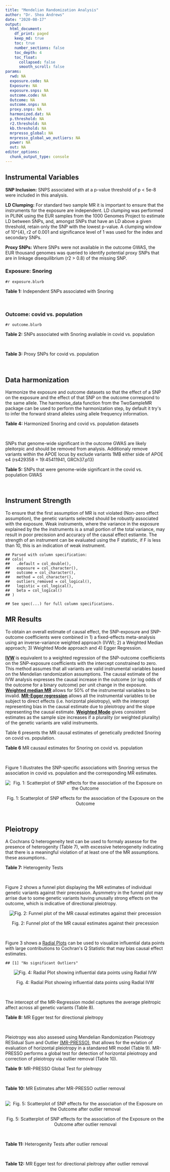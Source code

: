 ```yaml
---
title: "Mendelian Randomization Analysis"
author: "Dr. Shea Andrews"
date: "2020-08-17"
output:
  html_document:
    df_print: paged
    keep_md: true
    toc: true
    number_sections: false
    toc_depth: 4
    toc_float:
      collapsed: false
      smooth_scroll: false
params:
  rwd: NA
  exposure.code: NA
  Exposure: NA
  exposure.snps: NA
  outcome.code: NA
  Outcome: NA
  outcome.snps: NA
  proxy.snps: NA
  harmonized.dat: NA
  p.threshold: NA
  r2.threshold: NA
  kb.threshold: NA
  mrpresso_global: NA
  mrpresso_global_wo_outliers: NA
  power: NA
  out: NA
editor_options:
  chunk_output_type: console
---
```







## Instrumental Variables
**SNP Inclusion:** SNPS associated with at a p-value threshold of p < 5e-8 were included in this analysis.
<br>

**LD Clumping:** For standard two sample MR it is important to ensure that the instruments for the exposure are independent. LD clumping was performed in PLINK using the EUR samples from the 1000 Genomes Project to estimate LD between SNPs, and, amongst SNPs that have an LD above a given threshold, retain only the SNP with the lowest p-value. A clumping window of 10^{4}, r2 of 0.001 and significance level of 1 was used for the index and secondary SNPs.
<br>

**Proxy SNPs:** Where SNPs were not available in the outcome GWAS, the EUR thousand genomes was queried to identify potential proxy SNPs that are in linkage disequilibrium (r2 > 0.8) of the missing SNP.
<br>

### Exposure: Snoring
`#r exposure.blurb`
<br>

**Table 1:** Independent SNPs associated with Snoring
<div data-pagedtable="false">
  <script data-pagedtable-source type="application/json">
{"columns":[{"label":["SNP"],"name":[1],"type":["chr"],"align":["left"]},{"label":["CHROM"],"name":[2],"type":["dbl"],"align":["right"]},{"label":["POS"],"name":[3],"type":["dbl"],"align":["right"]},{"label":["REF"],"name":[4],"type":["chr"],"align":["left"]},{"label":["ALT"],"name":[5],"type":["chr"],"align":["left"]},{"label":["AF"],"name":[6],"type":["dbl"],"align":["right"]},{"label":["BETA"],"name":[7],"type":["dbl"],"align":["right"]},{"label":["SE"],"name":[8],"type":["dbl"],"align":["right"]},{"label":["Z"],"name":[9],"type":["dbl"],"align":["right"]},{"label":["P"],"name":[10],"type":["dbl"],"align":["right"]},{"label":["N"],"name":[11],"type":["dbl"],"align":["right"]},{"label":["TRAIT"],"name":[12],"type":["chr"],"align":["left"]}],"data":[{"1":"rs75144690","2":"1","3":"39698433","4":"T","5":"G","6":"0.688406","7":"-0.00631455","8":"0.00112857","9":"-5.59518","10":"1.8e-08","11":"408317","12":"Snoring"},{"1":"rs1416685","2":"1","3":"51243374","4":"G","5":"C","6":"0.407832","7":"0.00621289","8":"0.00106412","9":"5.83852","10":"5.3e-09","11":"408317","12":"Snoring"},{"1":"rs12119849","2":"1","3":"96878072","4":"G","5":"A","6":"0.087458","7":"0.01225620","8":"0.00186046","9":"6.58773","10":"4.1e-11","11":"408317","12":"Snoring"},{"1":"rs2115855","2":"2","3":"103875811","4":"T","5":"G","6":"0.269891","7":"0.00642997","8":"0.00118582","9":"5.42238","10":"3.6e-08","11":"408317","12":"Snoring"},{"1":"rs61597598","2":"2","3":"156996626","4":"G","5":"A","6":"0.135665","7":"0.01189470","8":"0.00152920","9":"7.77838","10":"5.1e-15","11":"408317","12":"Snoring"},{"1":"rs1374895","2":"3","3":"77615539","4":"C","5":"T","6":"0.545455","7":"-0.00647737","8":"0.00105131","9":"-6.16124","10":"4.5e-10","11":"408317","12":"Snoring"},{"1":"rs1609721","2":"3","3":"94009049","4":"T","5":"C","6":"0.399495","7":"-0.00606085","8":"0.00106787","9":"-5.67564","10":"8.0e-09","11":"408317","12":"Snoring"},{"1":"rs34811474","2":"4","3":"25408838","4":"G","5":"A","6":"0.232211","7":"-0.00799627","8":"0.00123692","9":"-6.46466","10":"1.3e-10","11":"408317","12":"Snoring"},{"1":"rs2307111","2":"5","3":"75003678","4":"T","5":"C","6":"0.393270","7":"-0.00766743","8":"0.00106982","9":"-7.16703","10":"4.8e-13","11":"408317","12":"Snoring"},{"1":"rs13156484","2":"5","3":"122653399","4":"G","5":"A","6":"0.471755","7":"-0.00579606","8":"0.00105642","9":"-5.48651","10":"2.7e-08","11":"408317","12":"Snoring"},{"1":"rs4976269","2":"5","3":"134452597","4":"G","5":"A","6":"0.328799","7":"-0.00684392","8":"0.00111414","9":"-6.14278","10":"8.6e-10","11":"408317","12":"Snoring"},{"1":"rs947612","2":"6","3":"73738661","4":"G","5":"A","6":"0.752976","7":"-0.00672890","8":"0.00121018","9":"-5.56025","10":"1.5e-08","11":"408317","12":"Snoring"},{"1":"rs2207944","2":"6","3":"84307328","4":"T","5":"C","6":"0.454561","7":"0.00594528","8":"0.00106471","9":"5.58394","10":"2.0e-08","11":"408317","12":"Snoring"},{"1":"rs17060460","2":"6","3":"100827834","4":"A","5":"G","6":"0.226648","7":"0.00709136","8":"0.00124704","9":"5.68655","10":"1.4e-08","11":"408317","12":"Snoring"},{"1":"rs17151229","2":"7","3":"127382155","4":"G","5":"C","6":"0.341229","7":"0.00653990","8":"0.00110239","9":"5.93247","10":"1.9e-09","11":"408317","12":"Snoring"},{"1":"rs13251292","2":"8","3":"71474355","4":"A","5":"G","6":"0.411138","7":"0.00737472","8":"0.00106717","9":"6.91054","10":"4.3e-12","11":"408317","12":"Snoring"},{"1":"rs7829639","2":"8","3":"78215352","4":"A","5":"G","6":"0.710398","7":"0.00741278","8":"0.00115501","9":"6.41794","10":"1.4e-10","11":"408317","12":"Snoring"},{"1":"rs4744369","2":"9","3":"97475396","4":"T","5":"A","6":"0.587017","7":"0.00582525","8":"0.00106803","9":"5.45420","10":"4.0e-08","11":"408317","12":"Snoring"},{"1":"rs725861","2":"10","3":"9063776","4":"A","5":"G","6":"0.188021","7":"0.00908198","8":"0.00133779","9":"6.78879","10":"1.0e-11","11":"408317","12":"Snoring"},{"1":"rs2049045","2":"11","3":"27694241","4":"G","5":"C","6":"0.186316","7":"-0.00834105","8":"0.00134145","9":"-6.21794","10":"8.8e-10","11":"408317","12":"Snoring"},{"1":"rs11018488","2":"11","3":"88861590","4":"A","5":"T","6":"0.373309","7":"-0.00678037","8":"0.00109873","9":"-6.17110","10":"5.3e-10","11":"408317","12":"Snoring"},{"1":"rs10878269","2":"12","3":"65791463","4":"C","5":"T","6":"0.364260","7":"0.00885643","8":"0.00108623","9":"8.15337","10":"2.3e-16","11":"408317","12":"Snoring"},{"1":"rs12429765","2":"13","3":"40745860","4":"A","5":"G","6":"0.491991","7":"-0.00679952","8":"0.00105080","9":"-6.47080","10":"6.2e-11","11":"408317","12":"Snoring"},{"1":"rs592333","2":"13","3":"51340315","4":"A","5":"G","6":"0.443919","7":"0.00905794","8":"0.00105120","9":"8.61676","10":"1.0e-17","11":"408317","12":"Snoring"},{"1":"rs9583546","2":"13","3":"111566412","4":"G","5":"C","6":"0.632219","7":"0.00586789","8":"0.00108049","9":"5.43077","10":"4.0e-08","11":"408317","12":"Snoring"},{"1":"rs2664299","2":"14","3":"99742187","4":"T","5":"C","6":"0.420780","7":"-0.00750294","8":"0.00106064","9":"-7.07397","10":"1.1e-12","11":"408317","12":"Snoring"},{"1":"rs1108431","2":"16","3":"31054607","4":"C","5":"T","6":"0.373169","7":"0.00659375","8":"0.00107941","9":"6.10866","10":"1.2e-09","11":"408317","12":"Snoring"},{"1":"rs57292959","2":"16","3":"53799279","4":"G","5":"T","6":"0.420989","7":"0.00694978","8":"0.00105927","9":"6.56091","10":"5.1e-11","11":"408317","12":"Snoring"},{"1":"rs8069947","2":"17","3":"1985843","4":"C","5":"T","6":"0.445942","7":"-0.00660598","8":"0.00105133","9":"-6.28345","10":"2.8e-10","11":"408317","12":"Snoring"},{"1":"rs1641511","2":"17","3":"7559677","4":"G","5":"A","6":"0.759472","7":"-0.00714582","8":"0.00123353","9":"-5.79298","10":"5.0e-09","11":"408317","12":"Snoring"},{"1":"rs57222984","2":"17","3":"43758898","4":"A","5":"G","6":"0.243725","7":"0.00843452","8":"0.00122014","9":"6.91275","10":"5.4e-12","11":"408317","12":"Snoring"},{"1":"rs17680229","2":"17","3":"46129762","4":"G","5":"A","6":"0.154745","7":"-0.00907807","8":"0.00145122","9":"-6.25547","10":"4.3e-10","11":"408317","12":"Snoring"},{"1":"rs180110","2":"17","3":"67930613","4":"G","5":"A","6":"0.590332","7":"0.00680144","8":"0.00105997","9":"6.41663","10":"2.1e-10","11":"408317","12":"Snoring"},{"1":"rs4987719","2":"18","3":"60960310","4":"C","5":"T","6":"0.033448","7":"0.01622480","8":"0.00290619","9":"5.58284","10":"3.5e-08","11":"408317","12":"Snoring"},{"1":"rs8108822","2":"19","3":"32183171","4":"C","5":"T","6":"0.095073","7":"-0.01087290","8":"0.00178271","9":"-6.09909","10":"6.2e-10","11":"408317","12":"Snoring"},{"1":"rs6054427","2":"20","3":"6635266","4":"G","5":"A","6":"0.620808","7":"0.00631646","8":"0.00108007","9":"5.84820","10":"4.0e-09","11":"408317","12":"Snoring"},{"1":"rs6099273","2":"20","3":"55347828","4":"C","5":"T","6":"0.252129","7":"0.00668196","8":"0.00120584","9":"5.54133","10":"2.6e-08","11":"408317","12":"Snoring"}],"options":{"columns":{"min":{},"max":[10]},"rows":{"min":[10],"max":[10]},"pages":{}}}
  </script>
</div>
<br>

### Outcome: covid vs. population
`#r outcome.blurb`
<br>

**Table 2:** SNPs associated with Snoring avaliable in covid vs. population
<div data-pagedtable="false">
  <script data-pagedtable-source type="application/json">
{"columns":[{"label":["SNP"],"name":[1],"type":["chr"],"align":["left"]},{"label":["CHROM"],"name":[2],"type":["dbl"],"align":["right"]},{"label":["POS"],"name":[3],"type":["dbl"],"align":["right"]},{"label":["REF"],"name":[4],"type":["chr"],"align":["left"]},{"label":["ALT"],"name":[5],"type":["chr"],"align":["left"]},{"label":["AF"],"name":[6],"type":["dbl"],"align":["right"]},{"label":["BETA"],"name":[7],"type":["dbl"],"align":["right"]},{"label":["SE"],"name":[8],"type":["dbl"],"align":["right"]},{"label":["Z"],"name":[9],"type":["dbl"],"align":["right"]},{"label":["P"],"name":[10],"type":["dbl"],"align":["right"]},{"label":["N"],"name":[11],"type":["dbl"],"align":["right"]},{"label":["TRAIT"],"name":[12],"type":["chr"],"align":["left"]}],"data":[{"1":"rs75144690","2":"1","3":"39698433","4":"T","5":"G","6":"0.68740","7":"-0.0141900","8":"0.038797","9":"-0.36574993","10":"0.71450","11":"481416","12":"covid_vs._population"},{"1":"rs1416685","2":"1","3":"51243374","4":"G","5":"C","6":"0.36990","7":"-0.0437370","8":"0.022190","9":"-1.97102298","10":"0.04872","11":"1052303","12":"covid_vs._population"},{"1":"rs12119849","2":"1","3":"96878072","4":"G","5":"A","6":"0.10580","7":"0.0268220","8":"0.039040","9":"0.68703893","10":"0.49210","11":"1079009","12":"covid_vs._population"},{"1":"rs2115855","2":"2","3":"103875811","4":"T","5":"G","6":"0.26970","7":"0.0212450","8":"0.041268","9":"0.51480566","10":"0.60670","11":"481416","12":"covid_vs._population"},{"1":"rs61597598","2":"2","3":"156996626","4":"G","5":"A","6":"0.13750","7":"0.0563120","8":"0.032115","9":"1.75344854","10":"0.07952","11":"1079718","12":"covid_vs._population"},{"1":"rs1374895","2":"3","3":"77615539","4":"C","5":"T","6":"0.52790","7":"-0.0107540","8":"0.021581","9":"-0.49830870","10":"0.61830","11":"1079718","12":"covid_vs._population"},{"1":"rs1609721","2":"3","3":"94009049","4":"T","5":"C","6":"0.40070","7":"0.0100010","8":"0.021965","9":"0.45531527","10":"0.64890","11":"1079718","12":"covid_vs._population"},{"1":"rs34811474","2":"4","3":"25408838","4":"G","5":"A","6":"0.22970","7":"-0.0339750","8":"0.026782","9":"-1.26857591","10":"0.20460","11":"1052303","12":"covid_vs._population"},{"1":"rs2307111","2":"5","3":"75003678","4":"T","5":"C","6":"0.40240","7":"0.0439620","8":"0.021764","9":"2.01994119","10":"0.04339","11":"1079718","12":"covid_vs._population"},{"1":"rs13156484","2":"5","3":"122653399","4":"G","5":"A","6":"0.48760","7":"-0.0028878","8":"0.021453","9":"-0.13461054","10":"0.89290","11":"1079718","12":"covid_vs._population"},{"1":"rs4976269","2":"5","3":"134452597","4":"G","5":"A","6":"0.34990","7":"0.0315360","8":"0.022684","9":"1.39023100","10":"0.16450","11":"1079718","12":"covid_vs._population"},{"1":"rs947612","2":"6","3":"73738661","4":"G","5":"A","6":"0.73460","7":"0.0087140","8":"0.024376","9":"0.35748277","10":"0.72070","11":"1079718","12":"covid_vs._population"},{"1":"rs2207944","2":"6","3":"84307328","4":"T","5":"C","6":"0.48440","7":"-0.0182770","8":"0.021463","9":"-0.85155850","10":"0.39450","11":"1079718","12":"covid_vs._population"},{"1":"rs17060460","2":"6","3":"100827834","4":"A","5":"G","6":"0.22480","7":"0.0380290","8":"0.026321","9":"1.44481593","10":"0.14850","11":"1079718","12":"covid_vs._population"},{"1":"rs17151229","2":"7","3":"127382155","4":"G","5":"C","6":"0.34530","7":"-0.0143170","8":"0.022808","9":"-0.62771834","10":"0.53020","11":"1079718","12":"covid_vs._population"},{"1":"rs13251292","2":"8","3":"71474355","4":"A","5":"G","6":"0.41000","7":"-0.0208060","8":"0.022339","9":"-0.93137562","10":"0.35160","11":"1052303","12":"covid_vs._population"},{"1":"rs7829639","2":"8","3":"78215352","4":"A","5":"G","6":"0.71940","7":"-0.0326210","8":"0.032839","9":"-0.99336155","10":"0.32050","11":"765163","12":"covid_vs._population"},{"1":"rs4744369","2":"9","3":"97475396","4":"T","5":"A","6":"0.60750","7":"0.0028704","8":"0.022119","9":"0.12977079","10":"0.89670","11":"1079009","12":"covid_vs._population"},{"1":"rs725861","2":"10","3":"9063776","4":"A","5":"G","6":"0.21800","7":"-0.0074754","8":"0.029625","9":"-0.25233418","10":"0.80080","11":"795971","12":"covid_vs._population"},{"1":"rs2049045","2":"11","3":"27694241","4":"G","5":"C","6":"0.16750","7":"-0.0199770","8":"0.028766","9":"-0.69446569","10":"0.48740","11":"1051594","12":"covid_vs._population"},{"1":"rs11018488","2":"11","3":"88861590","4":"A","5":"T","6":"0.31690","7":"-0.0202370","8":"0.023220","9":"-0.87153316","10":"0.38350","11":"1079718","12":"covid_vs._population"},{"1":"rs10878269","2":"12","3":"65791463","4":"C","5":"T","6":"0.34580","7":"0.0019446","8":"0.022470","9":"0.08654206","10":"0.93100","11":"1079718","12":"covid_vs._population"},{"1":"rs12429765","2":"13","3":"40745860","4":"A","5":"G","6":"0.48450","7":"-0.0034623","8":"0.022514","9":"-0.15378431","10":"0.87780","11":"848663","12":"covid_vs._population"},{"1":"rs592333","2":"13","3":"51340315","4":"A","5":"G","6":"0.47150","7":"0.0441150","8":"0.022038","9":"2.00176967","10":"0.04531","11":"1079718","12":"covid_vs._population"},{"1":"rs9583546","2":"13","3":"111566412","4":"G","5":"C","6":"0.63110","7":"-0.0047794","8":"0.022293","9":"-0.21439017","10":"0.83020","11":"1079718","12":"covid_vs._population"},{"1":"rs2664299","2":"14","3":"99742187","4":"T","5":"C","6":"0.40860","7":"-0.0116890","8":"0.022299","9":"-0.52419391","10":"0.60010","11":"1079718","12":"covid_vs._population"},{"1":"rs1108431","2":"16","3":"31054607","4":"C","5":"T","6":"0.38710","7":"-0.0185010","8":"0.022205","9":"-0.83319072","10":"0.40470","11":"1079718","12":"covid_vs._population"},{"1":"rs57292959","2":"16","3":"53799279","4":"G","5":"T","6":"0.42610","7":"0.0080403","8":"0.026032","9":"0.30886217","10":"0.75740","11":"763565","12":"covid_vs._population"},{"1":"rs8069947","2":"17","3":"1985843","4":"C","5":"T","6":"0.43430","7":"-0.0281660","8":"0.021500","9":"-1.31004651","10":"0.19020","11":"1079718","12":"covid_vs._population"},{"1":"rs1641511","2":"17","3":"7559677","4":"G","5":"A","6":"0.75850","7":"-0.0197450","8":"0.025531","9":"-0.77337355","10":"0.43930","11":"1079718","12":"covid_vs._population"},{"1":"rs57222984","2":"17","3":"43758898","4":"A","5":"G","6":"0.20210","7":"-0.0504500","8":"0.025621","9":"-1.96908786","10":"0.04894","11":"1079009","12":"covid_vs._population"},{"1":"rs17680229","2":"17","3":"46129762","4":"G","5":"A","6":"0.14370","7":"0.0239080","8":"0.031310","9":"0.76358991","10":"0.44510","11":"1079718","12":"covid_vs._population"},{"1":"rs180110","2":"17","3":"67930613","4":"G","5":"A","6":"0.61870","7":"0.0069532","8":"0.021699","9":"0.32043873","10":"0.74860","11":"1079718","12":"covid_vs._population"},{"1":"rs4987719","2":"18","3":"60960310","4":"C","5":"T","6":"0.02907","7":"0.0795040","8":"0.064885","9":"1.22530631","10":"0.22050","11":"1050595","12":"covid_vs._population"},{"1":"rs8108822","2":"19","3":"32183171","4":"C","5":"T","6":"0.11610","7":"0.0216780","8":"0.033671","9":"0.64381812","10":"0.51970","11":"1052303","12":"covid_vs._population"},{"1":"rs6054427","2":"20","3":"6635266","4":"G","5":"A","6":"0.63290","7":"0.0112730","8":"0.022275","9":"0.50608305","10":"0.61280","11":"1079718","12":"covid_vs._population"},{"1":"rs6099273","2":"20","3":"55347828","4":"C","5":"T","6":"0.27250","7":"-0.0024496","8":"0.025100","9":"-0.09759363","10":"0.92230","11":"1079718","12":"covid_vs._population"}],"options":{"columns":{"min":{},"max":[10]},"rows":{"min":[10],"max":[10]},"pages":{}}}
  </script>
</div>
<br>

**Table 3:** Proxy SNPs for covid vs. population
<div data-pagedtable="false">
  <script data-pagedtable-source type="application/json">
{"columns":[{"label":["proxy.outcome"],"name":[1],"type":["lgl"],"align":["right"]},{"label":["target_snp"],"name":[2],"type":["lgl"],"align":["right"]},{"label":["proxy_snp"],"name":[3],"type":["lgl"],"align":["right"]},{"label":["ld.r2"],"name":[4],"type":["lgl"],"align":["right"]},{"label":["Dprime"],"name":[5],"type":["lgl"],"align":["right"]},{"label":["ref.proxy"],"name":[6],"type":["lgl"],"align":["right"]},{"label":["alt.proxy"],"name":[7],"type":["lgl"],"align":["right"]},{"label":["CHROM"],"name":[8],"type":["lgl"],"align":["right"]},{"label":["POS"],"name":[9],"type":["lgl"],"align":["right"]},{"label":["ALT.proxy"],"name":[10],"type":["lgl"],"align":["right"]},{"label":["REF.proxy"],"name":[11],"type":["lgl"],"align":["right"]},{"label":["AF"],"name":[12],"type":["lgl"],"align":["right"]},{"label":["BETA"],"name":[13],"type":["lgl"],"align":["right"]},{"label":["SE"],"name":[14],"type":["lgl"],"align":["right"]},{"label":["P"],"name":[15],"type":["lgl"],"align":["right"]},{"label":["N"],"name":[16],"type":["lgl"],"align":["right"]},{"label":["ref"],"name":[17],"type":["lgl"],"align":["right"]},{"label":["alt"],"name":[18],"type":["lgl"],"align":["right"]},{"label":["ALT"],"name":[19],"type":["lgl"],"align":["right"]},{"label":["REF"],"name":[20],"type":["lgl"],"align":["right"]},{"label":["PHASE"],"name":[21],"type":["lgl"],"align":["right"]}],"data":[{"1":"NA","2":"NA","3":"NA","4":"NA","5":"NA","6":"NA","7":"NA","8":"NA","9":"NA","10":"NA","11":"NA","12":"NA","13":"NA","14":"NA","15":"NA","16":"NA","17":"NA","18":"NA","19":"NA","20":"NA","21":"NA"}],"options":{"columns":{"min":{},"max":[10]},"rows":{"min":[10],"max":[10]},"pages":{}}}
  </script>
</div>
<br>

## Data harmonization
Harmonize the exposure and outcome datasets so that the effect of a SNP on the exposure and the effect of that SNP on the outcome correspond to the same allele. The harmonise_data function from the TwoSampleMR package can be used to perform the harmonization step, by default it try's to infer the forward strand alleles using allele frequency information.
<br>

**Table 4:** Harmonized Snoring and covid vs. population datasets
<div data-pagedtable="false">
  <script data-pagedtable-source type="application/json">
{"columns":[{"label":["SNP"],"name":[1],"type":["chr"],"align":["left"]},{"label":["effect_allele.exposure"],"name":[2],"type":["chr"],"align":["left"]},{"label":["other_allele.exposure"],"name":[3],"type":["chr"],"align":["left"]},{"label":["effect_allele.outcome"],"name":[4],"type":["chr"],"align":["left"]},{"label":["other_allele.outcome"],"name":[5],"type":["chr"],"align":["left"]},{"label":["beta.exposure"],"name":[6],"type":["dbl"],"align":["right"]},{"label":["beta.outcome"],"name":[7],"type":["dbl"],"align":["right"]},{"label":["eaf.exposure"],"name":[8],"type":["dbl"],"align":["right"]},{"label":["eaf.outcome"],"name":[9],"type":["dbl"],"align":["right"]},{"label":["remove"],"name":[10],"type":["lgl"],"align":["right"]},{"label":["palindromic"],"name":[11],"type":["lgl"],"align":["right"]},{"label":["ambiguous"],"name":[12],"type":["lgl"],"align":["right"]},{"label":["id.outcome"],"name":[13],"type":["chr"],"align":["left"]},{"label":["chr.outcome"],"name":[14],"type":["dbl"],"align":["right"]},{"label":["pos.outcome"],"name":[15],"type":["dbl"],"align":["right"]},{"label":["se.outcome"],"name":[16],"type":["dbl"],"align":["right"]},{"label":["z.outcome"],"name":[17],"type":["dbl"],"align":["right"]},{"label":["pval.outcome"],"name":[18],"type":["dbl"],"align":["right"]},{"label":["samplesize.outcome"],"name":[19],"type":["dbl"],"align":["right"]},{"label":["outcome"],"name":[20],"type":["chr"],"align":["left"]},{"label":["mr_keep.outcome"],"name":[21],"type":["lgl"],"align":["right"]},{"label":["pval_origin.outcome"],"name":[22],"type":["chr"],"align":["left"]},{"label":["chr.exposure"],"name":[23],"type":["dbl"],"align":["right"]},{"label":["pos.exposure"],"name":[24],"type":["dbl"],"align":["right"]},{"label":["se.exposure"],"name":[25],"type":["dbl"],"align":["right"]},{"label":["z.exposure"],"name":[26],"type":["dbl"],"align":["right"]},{"label":["pval.exposure"],"name":[27],"type":["dbl"],"align":["right"]},{"label":["samplesize.exposure"],"name":[28],"type":["dbl"],"align":["right"]},{"label":["exposure"],"name":[29],"type":["chr"],"align":["left"]},{"label":["mr_keep.exposure"],"name":[30],"type":["lgl"],"align":["right"]},{"label":["pval_origin.exposure"],"name":[31],"type":["chr"],"align":["left"]},{"label":["id.exposure"],"name":[32],"type":["chr"],"align":["left"]},{"label":["action"],"name":[33],"type":["dbl"],"align":["right"]},{"label":["mr_keep"],"name":[34],"type":["lgl"],"align":["right"]},{"label":["pt"],"name":[35],"type":["dbl"],"align":["right"]},{"label":["pleitropy_keep"],"name":[36],"type":["lgl"],"align":["right"]},{"label":["mrpresso_RSSobs"],"name":[37],"type":["lgl"],"align":["right"]},{"label":["mrpresso_pval"],"name":[38],"type":["lgl"],"align":["right"]},{"label":["mrpresso_keep"],"name":[39],"type":["lgl"],"align":["right"]}],"data":[{"1":"rs10878269","2":"T","3":"C","4":"T","5":"C","6":"0.00885643","7":"0.0019446","8":"0.364260","9":"0.34580","10":"FALSE","11":"FALSE","12":"FALSE","13":"X1pCzr","14":"12","15":"65791463","16":"0.022470","17":"0.08654206","18":"0.93100","19":"1079718","20":"covidhgi2020anaC2v2","21":"TRUE","22":"reported","23":"12","24":"65791463","25":"0.00108623","26":"8.15337","27":"2.3e-16","28":"408317","29":"Campos2020snor","30":"TRUE","31":"reported","32":"sZm48m","33":"2","34":"TRUE","35":"5e-08","36":"TRUE","37":"NA","38":"NA","39":"TRUE"},{"1":"rs11018488","2":"T","3":"A","4":"T","5":"A","6":"-0.00678037","7":"-0.0202370","8":"0.373309","9":"0.31690","10":"FALSE","11":"TRUE","12":"FALSE","13":"X1pCzr","14":"11","15":"88861590","16":"0.023220","17":"-0.87153316","18":"0.38350","19":"1079718","20":"covidhgi2020anaC2v2","21":"TRUE","22":"reported","23":"11","24":"88861590","25":"0.00109873","26":"-6.17110","27":"5.3e-10","28":"408317","29":"Campos2020snor","30":"TRUE","31":"reported","32":"sZm48m","33":"2","34":"TRUE","35":"5e-08","36":"TRUE","37":"NA","38":"NA","39":"TRUE"},{"1":"rs1108431","2":"T","3":"C","4":"T","5":"C","6":"0.00659375","7":"-0.0185010","8":"0.373169","9":"0.38710","10":"FALSE","11":"FALSE","12":"FALSE","13":"X1pCzr","14":"16","15":"31054607","16":"0.022205","17":"-0.83319072","18":"0.40470","19":"1079718","20":"covidhgi2020anaC2v2","21":"TRUE","22":"reported","23":"16","24":"31054607","25":"0.00107941","26":"6.10866","27":"1.2e-09","28":"408317","29":"Campos2020snor","30":"TRUE","31":"reported","32":"sZm48m","33":"2","34":"TRUE","35":"5e-08","36":"TRUE","37":"NA","38":"NA","39":"TRUE"},{"1":"rs12119849","2":"A","3":"G","4":"A","5":"G","6":"0.01225620","7":"0.0268220","8":"0.087458","9":"0.10580","10":"FALSE","11":"FALSE","12":"FALSE","13":"X1pCzr","14":"1","15":"96878072","16":"0.039040","17":"0.68703893","18":"0.49210","19":"1079009","20":"covidhgi2020anaC2v2","21":"TRUE","22":"reported","23":"1","24":"96878072","25":"0.00186046","26":"6.58773","27":"4.1e-11","28":"408317","29":"Campos2020snor","30":"TRUE","31":"reported","32":"sZm48m","33":"2","34":"TRUE","35":"5e-08","36":"TRUE","37":"NA","38":"NA","39":"TRUE"},{"1":"rs12429765","2":"G","3":"A","4":"G","5":"A","6":"-0.00679952","7":"-0.0034623","8":"0.491991","9":"0.48450","10":"FALSE","11":"FALSE","12":"FALSE","13":"X1pCzr","14":"13","15":"40745860","16":"0.022514","17":"-0.15378431","18":"0.87780","19":"848663","20":"covidhgi2020anaC2v2","21":"TRUE","22":"reported","23":"13","24":"40745860","25":"0.00105080","26":"-6.47080","27":"6.2e-11","28":"408317","29":"Campos2020snor","30":"TRUE","31":"reported","32":"sZm48m","33":"2","34":"TRUE","35":"5e-08","36":"TRUE","37":"NA","38":"NA","39":"TRUE"},{"1":"rs13156484","2":"A","3":"G","4":"A","5":"G","6":"-0.00579606","7":"-0.0028878","8":"0.471755","9":"0.48760","10":"FALSE","11":"FALSE","12":"FALSE","13":"X1pCzr","14":"5","15":"122653399","16":"0.021453","17":"-0.13461054","18":"0.89290","19":"1079718","20":"covidhgi2020anaC2v2","21":"TRUE","22":"reported","23":"5","24":"122653399","25":"0.00105642","26":"-5.48651","27":"2.7e-08","28":"408317","29":"Campos2020snor","30":"TRUE","31":"reported","32":"sZm48m","33":"2","34":"TRUE","35":"5e-08","36":"TRUE","37":"NA","38":"NA","39":"TRUE"},{"1":"rs13251292","2":"G","3":"A","4":"G","5":"A","6":"0.00737472","7":"-0.0208060","8":"0.411138","9":"0.41000","10":"FALSE","11":"FALSE","12":"FALSE","13":"X1pCzr","14":"8","15":"71474355","16":"0.022339","17":"-0.93137562","18":"0.35160","19":"1052303","20":"covidhgi2020anaC2v2","21":"TRUE","22":"reported","23":"8","24":"71474355","25":"0.00106717","26":"6.91054","27":"4.3e-12","28":"408317","29":"Campos2020snor","30":"TRUE","31":"reported","32":"sZm48m","33":"2","34":"TRUE","35":"5e-08","36":"TRUE","37":"NA","38":"NA","39":"TRUE"},{"1":"rs1374895","2":"T","3":"C","4":"T","5":"C","6":"-0.00647737","7":"-0.0107540","8":"0.545455","9":"0.52790","10":"FALSE","11":"FALSE","12":"FALSE","13":"X1pCzr","14":"3","15":"77615539","16":"0.021581","17":"-0.49830870","18":"0.61830","19":"1079718","20":"covidhgi2020anaC2v2","21":"TRUE","22":"reported","23":"3","24":"77615539","25":"0.00105131","26":"-6.16124","27":"4.5e-10","28":"408317","29":"Campos2020snor","30":"TRUE","31":"reported","32":"sZm48m","33":"2","34":"TRUE","35":"5e-08","36":"TRUE","37":"NA","38":"NA","39":"TRUE"},{"1":"rs1416685","2":"C","3":"G","4":"C","5":"G","6":"0.00621289","7":"-0.0437370","8":"0.407832","9":"0.36990","10":"FALSE","11":"TRUE","12":"FALSE","13":"X1pCzr","14":"1","15":"51243374","16":"0.022190","17":"-1.97102298","18":"0.04872","19":"1052303","20":"covidhgi2020anaC2v2","21":"TRUE","22":"reported","23":"1","24":"51243374","25":"0.00106412","26":"5.83852","27":"5.3e-09","28":"408317","29":"Campos2020snor","30":"TRUE","31":"reported","32":"sZm48m","33":"2","34":"TRUE","35":"5e-08","36":"TRUE","37":"NA","38":"NA","39":"TRUE"},{"1":"rs1609721","2":"C","3":"T","4":"C","5":"T","6":"-0.00606085","7":"0.0100010","8":"0.399495","9":"0.40070","10":"FALSE","11":"FALSE","12":"FALSE","13":"X1pCzr","14":"3","15":"94009049","16":"0.021965","17":"0.45531527","18":"0.64890","19":"1079718","20":"covidhgi2020anaC2v2","21":"TRUE","22":"reported","23":"3","24":"94009049","25":"0.00106787","26":"-5.67564","27":"8.0e-09","28":"408317","29":"Campos2020snor","30":"TRUE","31":"reported","32":"sZm48m","33":"2","34":"TRUE","35":"5e-08","36":"TRUE","37":"NA","38":"NA","39":"TRUE"},{"1":"rs1641511","2":"A","3":"G","4":"A","5":"G","6":"-0.00714582","7":"-0.0197450","8":"0.759472","9":"0.75850","10":"FALSE","11":"FALSE","12":"FALSE","13":"X1pCzr","14":"17","15":"7559677","16":"0.025531","17":"-0.77337355","18":"0.43930","19":"1079718","20":"covidhgi2020anaC2v2","21":"TRUE","22":"reported","23":"17","24":"7559677","25":"0.00123353","26":"-5.79298","27":"5.0e-09","28":"408317","29":"Campos2020snor","30":"TRUE","31":"reported","32":"sZm48m","33":"2","34":"TRUE","35":"5e-08","36":"TRUE","37":"NA","38":"NA","39":"TRUE"},{"1":"rs17060460","2":"G","3":"A","4":"G","5":"A","6":"0.00709136","7":"0.0380290","8":"0.226648","9":"0.22480","10":"FALSE","11":"FALSE","12":"FALSE","13":"X1pCzr","14":"6","15":"100827834","16":"0.026321","17":"1.44481593","18":"0.14850","19":"1079718","20":"covidhgi2020anaC2v2","21":"TRUE","22":"reported","23":"6","24":"100827834","25":"0.00124704","26":"5.68655","27":"1.4e-08","28":"408317","29":"Campos2020snor","30":"TRUE","31":"reported","32":"sZm48m","33":"2","34":"TRUE","35":"5e-08","36":"TRUE","37":"NA","38":"NA","39":"TRUE"},{"1":"rs17151229","2":"C","3":"G","4":"C","5":"G","6":"0.00653990","7":"-0.0143170","8":"0.341229","9":"0.34530","10":"FALSE","11":"TRUE","12":"FALSE","13":"X1pCzr","14":"7","15":"127382155","16":"0.022808","17":"-0.62771834","18":"0.53020","19":"1079718","20":"covidhgi2020anaC2v2","21":"TRUE","22":"reported","23":"7","24":"127382155","25":"0.00110239","26":"5.93247","27":"1.9e-09","28":"408317","29":"Campos2020snor","30":"TRUE","31":"reported","32":"sZm48m","33":"2","34":"TRUE","35":"5e-08","36":"TRUE","37":"NA","38":"NA","39":"TRUE"},{"1":"rs17680229","2":"A","3":"G","4":"A","5":"G","6":"-0.00907807","7":"0.0239080","8":"0.154745","9":"0.14370","10":"FALSE","11":"FALSE","12":"FALSE","13":"X1pCzr","14":"17","15":"46129762","16":"0.031310","17":"0.76358991","18":"0.44510","19":"1079718","20":"covidhgi2020anaC2v2","21":"TRUE","22":"reported","23":"17","24":"46129762","25":"0.00145122","26":"-6.25547","27":"4.3e-10","28":"408317","29":"Campos2020snor","30":"TRUE","31":"reported","32":"sZm48m","33":"2","34":"TRUE","35":"5e-08","36":"TRUE","37":"NA","38":"NA","39":"TRUE"},{"1":"rs180110","2":"A","3":"G","4":"A","5":"G","6":"0.00680144","7":"0.0069532","8":"0.590332","9":"0.61870","10":"FALSE","11":"FALSE","12":"FALSE","13":"X1pCzr","14":"17","15":"67930613","16":"0.021699","17":"0.32043873","18":"0.74860","19":"1079718","20":"covidhgi2020anaC2v2","21":"TRUE","22":"reported","23":"17","24":"67930613","25":"0.00105997","26":"6.41663","27":"2.1e-10","28":"408317","29":"Campos2020snor","30":"TRUE","31":"reported","32":"sZm48m","33":"2","34":"TRUE","35":"5e-08","36":"TRUE","37":"NA","38":"NA","39":"TRUE"},{"1":"rs2049045","2":"C","3":"G","4":"C","5":"G","6":"-0.00834105","7":"-0.0199770","8":"0.186316","9":"0.16750","10":"FALSE","11":"TRUE","12":"FALSE","13":"X1pCzr","14":"11","15":"27694241","16":"0.028766","17":"-0.69446569","18":"0.48740","19":"1051594","20":"covidhgi2020anaC2v2","21":"TRUE","22":"reported","23":"11","24":"27694241","25":"0.00134145","26":"-6.21794","27":"8.8e-10","28":"408317","29":"Campos2020snor","30":"TRUE","31":"reported","32":"sZm48m","33":"2","34":"TRUE","35":"5e-08","36":"TRUE","37":"NA","38":"NA","39":"TRUE"},{"1":"rs2115855","2":"G","3":"T","4":"G","5":"T","6":"0.00642997","7":"0.0212450","8":"0.269891","9":"0.26970","10":"FALSE","11":"FALSE","12":"FALSE","13":"X1pCzr","14":"2","15":"103875811","16":"0.041268","17":"0.51480566","18":"0.60670","19":"481416","20":"covidhgi2020anaC2v2","21":"TRUE","22":"reported","23":"2","24":"103875811","25":"0.00118582","26":"5.42238","27":"3.6e-08","28":"408317","29":"Campos2020snor","30":"TRUE","31":"reported","32":"sZm48m","33":"2","34":"TRUE","35":"5e-08","36":"TRUE","37":"NA","38":"NA","39":"TRUE"},{"1":"rs2207944","2":"C","3":"T","4":"C","5":"T","6":"0.00594528","7":"-0.0182770","8":"0.454561","9":"0.48440","10":"FALSE","11":"FALSE","12":"FALSE","13":"X1pCzr","14":"6","15":"84307328","16":"0.021463","17":"-0.85155850","18":"0.39450","19":"1079718","20":"covidhgi2020anaC2v2","21":"TRUE","22":"reported","23":"6","24":"84307328","25":"0.00106471","26":"5.58394","27":"2.0e-08","28":"408317","29":"Campos2020snor","30":"TRUE","31":"reported","32":"sZm48m","33":"2","34":"TRUE","35":"5e-08","36":"TRUE","37":"NA","38":"NA","39":"TRUE"},{"1":"rs2307111","2":"C","3":"T","4":"C","5":"T","6":"-0.00766743","7":"0.0439620","8":"0.393270","9":"0.40240","10":"FALSE","11":"FALSE","12":"FALSE","13":"X1pCzr","14":"5","15":"75003678","16":"0.021764","17":"2.01994119","18":"0.04339","19":"1079718","20":"covidhgi2020anaC2v2","21":"TRUE","22":"reported","23":"5","24":"75003678","25":"0.00106982","26":"-7.16703","27":"4.8e-13","28":"408317","29":"Campos2020snor","30":"TRUE","31":"reported","32":"sZm48m","33":"2","34":"TRUE","35":"5e-08","36":"TRUE","37":"NA","38":"NA","39":"TRUE"},{"1":"rs2664299","2":"C","3":"T","4":"C","5":"T","6":"-0.00750294","7":"-0.0116890","8":"0.420780","9":"0.40860","10":"FALSE","11":"FALSE","12":"FALSE","13":"X1pCzr","14":"14","15":"99742187","16":"0.022299","17":"-0.52419391","18":"0.60010","19":"1079718","20":"covidhgi2020anaC2v2","21":"TRUE","22":"reported","23":"14","24":"99742187","25":"0.00106064","26":"-7.07397","27":"1.1e-12","28":"408317","29":"Campos2020snor","30":"TRUE","31":"reported","32":"sZm48m","33":"2","34":"TRUE","35":"5e-08","36":"TRUE","37":"NA","38":"NA","39":"TRUE"},{"1":"rs34811474","2":"A","3":"G","4":"A","5":"G","6":"-0.00799627","7":"-0.0339750","8":"0.232211","9":"0.22970","10":"FALSE","11":"FALSE","12":"FALSE","13":"X1pCzr","14":"4","15":"25408838","16":"0.026782","17":"-1.26857591","18":"0.20460","19":"1052303","20":"covidhgi2020anaC2v2","21":"TRUE","22":"reported","23":"4","24":"25408838","25":"0.00123692","26":"-6.46466","27":"1.3e-10","28":"408317","29":"Campos2020snor","30":"TRUE","31":"reported","32":"sZm48m","33":"2","34":"TRUE","35":"5e-08","36":"TRUE","37":"NA","38":"NA","39":"TRUE"},{"1":"rs4744369","2":"A","3":"T","4":"A","5":"T","6":"0.00582525","7":"0.0028704","8":"0.587017","9":"0.60750","10":"FALSE","11":"TRUE","12":"FALSE","13":"X1pCzr","14":"9","15":"97475396","16":"0.022119","17":"0.12977079","18":"0.89670","19":"1079009","20":"covidhgi2020anaC2v2","21":"TRUE","22":"reported","23":"9","24":"97475396","25":"0.00106803","26":"5.45420","27":"4.0e-08","28":"408317","29":"Campos2020snor","30":"TRUE","31":"reported","32":"sZm48m","33":"2","34":"TRUE","35":"5e-08","36":"TRUE","37":"NA","38":"NA","39":"TRUE"},{"1":"rs4976269","2":"A","3":"G","4":"A","5":"G","6":"-0.00684392","7":"0.0315360","8":"0.328799","9":"0.34990","10":"FALSE","11":"FALSE","12":"FALSE","13":"X1pCzr","14":"5","15":"134452597","16":"0.022684","17":"1.39023100","18":"0.16450","19":"1079718","20":"covidhgi2020anaC2v2","21":"TRUE","22":"reported","23":"5","24":"134452597","25":"0.00111414","26":"-6.14278","27":"8.6e-10","28":"408317","29":"Campos2020snor","30":"TRUE","31":"reported","32":"sZm48m","33":"2","34":"TRUE","35":"5e-08","36":"TRUE","37":"NA","38":"NA","39":"TRUE"},{"1":"rs4987719","2":"T","3":"C","4":"T","5":"C","6":"0.01622480","7":"0.0795040","8":"0.033448","9":"0.02907","10":"FALSE","11":"FALSE","12":"FALSE","13":"X1pCzr","14":"18","15":"60960310","16":"0.064885","17":"1.22530631","18":"0.22050","19":"1050595","20":"covidhgi2020anaC2v2","21":"TRUE","22":"reported","23":"18","24":"60960310","25":"0.00290619","26":"5.58284","27":"3.5e-08","28":"408317","29":"Campos2020snor","30":"TRUE","31":"reported","32":"sZm48m","33":"2","34":"TRUE","35":"5e-08","36":"TRUE","37":"NA","38":"NA","39":"TRUE"},{"1":"rs57222984","2":"G","3":"A","4":"G","5":"A","6":"0.00843452","7":"-0.0504500","8":"0.243725","9":"0.20210","10":"FALSE","11":"FALSE","12":"FALSE","13":"X1pCzr","14":"17","15":"43758898","16":"0.025621","17":"-1.96908786","18":"0.04894","19":"1079009","20":"covidhgi2020anaC2v2","21":"TRUE","22":"reported","23":"17","24":"43758898","25":"0.00122014","26":"6.91275","27":"5.4e-12","28":"408317","29":"Campos2020snor","30":"TRUE","31":"reported","32":"sZm48m","33":"2","34":"TRUE","35":"5e-08","36":"TRUE","37":"NA","38":"NA","39":"TRUE"},{"1":"rs57292959","2":"T","3":"G","4":"T","5":"G","6":"0.00694978","7":"0.0080403","8":"0.420989","9":"0.42610","10":"FALSE","11":"FALSE","12":"FALSE","13":"X1pCzr","14":"16","15":"53799279","16":"0.026032","17":"0.30886217","18":"0.75740","19":"763565","20":"covidhgi2020anaC2v2","21":"TRUE","22":"reported","23":"16","24":"53799279","25":"0.00105927","26":"6.56091","27":"5.1e-11","28":"408317","29":"Campos2020snor","30":"TRUE","31":"reported","32":"sZm48m","33":"2","34":"TRUE","35":"5e-08","36":"TRUE","37":"NA","38":"NA","39":"TRUE"},{"1":"rs592333","2":"G","3":"A","4":"G","5":"A","6":"0.00905794","7":"0.0441150","8":"0.443919","9":"0.47150","10":"FALSE","11":"FALSE","12":"FALSE","13":"X1pCzr","14":"13","15":"51340315","16":"0.022038","17":"2.00176967","18":"0.04531","19":"1079718","20":"covidhgi2020anaC2v2","21":"TRUE","22":"reported","23":"13","24":"51340315","25":"0.00105120","26":"8.61676","27":"1.0e-17","28":"408317","29":"Campos2020snor","30":"TRUE","31":"reported","32":"sZm48m","33":"2","34":"TRUE","35":"5e-08","36":"TRUE","37":"NA","38":"NA","39":"TRUE"},{"1":"rs6054427","2":"A","3":"G","4":"A","5":"G","6":"0.00631646","7":"0.0112730","8":"0.620808","9":"0.63290","10":"FALSE","11":"FALSE","12":"FALSE","13":"X1pCzr","14":"20","15":"6635266","16":"0.022275","17":"0.50608305","18":"0.61280","19":"1079718","20":"covidhgi2020anaC2v2","21":"TRUE","22":"reported","23":"20","24":"6635266","25":"0.00108007","26":"5.84820","27":"4.0e-09","28":"408317","29":"Campos2020snor","30":"TRUE","31":"reported","32":"sZm48m","33":"2","34":"TRUE","35":"5e-08","36":"TRUE","37":"NA","38":"NA","39":"TRUE"},{"1":"rs6099273","2":"T","3":"C","4":"T","5":"C","6":"0.00668196","7":"-0.0024496","8":"0.252129","9":"0.27250","10":"FALSE","11":"FALSE","12":"FALSE","13":"X1pCzr","14":"20","15":"55347828","16":"0.025100","17":"-0.09759363","18":"0.92230","19":"1079718","20":"covidhgi2020anaC2v2","21":"TRUE","22":"reported","23":"20","24":"55347828","25":"0.00120584","26":"5.54133","27":"2.6e-08","28":"408317","29":"Campos2020snor","30":"TRUE","31":"reported","32":"sZm48m","33":"2","34":"TRUE","35":"5e-08","36":"TRUE","37":"NA","38":"NA","39":"TRUE"},{"1":"rs61597598","2":"A","3":"G","4":"A","5":"G","6":"0.01189470","7":"0.0563120","8":"0.135665","9":"0.13750","10":"FALSE","11":"FALSE","12":"FALSE","13":"X1pCzr","14":"2","15":"156996626","16":"0.032115","17":"1.75344854","18":"0.07952","19":"1079718","20":"covidhgi2020anaC2v2","21":"TRUE","22":"reported","23":"2","24":"156996626","25":"0.00152920","26":"7.77838","27":"5.1e-15","28":"408317","29":"Campos2020snor","30":"TRUE","31":"reported","32":"sZm48m","33":"2","34":"TRUE","35":"5e-08","36":"TRUE","37":"NA","38":"NA","39":"TRUE"},{"1":"rs725861","2":"G","3":"A","4":"G","5":"A","6":"0.00908198","7":"-0.0074754","8":"0.188021","9":"0.21800","10":"FALSE","11":"FALSE","12":"FALSE","13":"X1pCzr","14":"10","15":"9063776","16":"0.029625","17":"-0.25233418","18":"0.80080","19":"795971","20":"covidhgi2020anaC2v2","21":"TRUE","22":"reported","23":"10","24":"9063776","25":"0.00133779","26":"6.78879","27":"1.0e-11","28":"408317","29":"Campos2020snor","30":"TRUE","31":"reported","32":"sZm48m","33":"2","34":"TRUE","35":"5e-08","36":"TRUE","37":"NA","38":"NA","39":"TRUE"},{"1":"rs75144690","2":"G","3":"T","4":"G","5":"T","6":"-0.00631455","7":"-0.0141900","8":"0.688406","9":"0.68740","10":"FALSE","11":"FALSE","12":"FALSE","13":"X1pCzr","14":"1","15":"39698433","16":"0.038797","17":"-0.36574993","18":"0.71450","19":"481416","20":"covidhgi2020anaC2v2","21":"TRUE","22":"reported","23":"1","24":"39698433","25":"0.00112857","26":"-5.59518","27":"1.8e-08","28":"408317","29":"Campos2020snor","30":"TRUE","31":"reported","32":"sZm48m","33":"2","34":"TRUE","35":"5e-08","36":"TRUE","37":"NA","38":"NA","39":"TRUE"},{"1":"rs7829639","2":"G","3":"A","4":"G","5":"A","6":"0.00741278","7":"-0.0326210","8":"0.710398","9":"0.71940","10":"FALSE","11":"FALSE","12":"FALSE","13":"X1pCzr","14":"8","15":"78215352","16":"0.032839","17":"-0.99336155","18":"0.32050","19":"765163","20":"covidhgi2020anaC2v2","21":"TRUE","22":"reported","23":"8","24":"78215352","25":"0.00115501","26":"6.41794","27":"1.4e-10","28":"408317","29":"Campos2020snor","30":"TRUE","31":"reported","32":"sZm48m","33":"2","34":"TRUE","35":"5e-08","36":"TRUE","37":"NA","38":"NA","39":"TRUE"},{"1":"rs8069947","2":"T","3":"C","4":"T","5":"C","6":"-0.00660598","7":"-0.0281660","8":"0.445942","9":"0.43430","10":"FALSE","11":"FALSE","12":"FALSE","13":"X1pCzr","14":"17","15":"1985843","16":"0.021500","17":"-1.31004651","18":"0.19020","19":"1079718","20":"covidhgi2020anaC2v2","21":"TRUE","22":"reported","23":"17","24":"1985843","25":"0.00105133","26":"-6.28345","27":"2.8e-10","28":"408317","29":"Campos2020snor","30":"TRUE","31":"reported","32":"sZm48m","33":"2","34":"TRUE","35":"5e-08","36":"TRUE","37":"NA","38":"NA","39":"TRUE"},{"1":"rs8108822","2":"T","3":"C","4":"T","5":"C","6":"-0.01087290","7":"0.0216780","8":"0.095073","9":"0.11610","10":"FALSE","11":"FALSE","12":"FALSE","13":"X1pCzr","14":"19","15":"32183171","16":"0.033671","17":"0.64381812","18":"0.51970","19":"1052303","20":"covidhgi2020anaC2v2","21":"TRUE","22":"reported","23":"19","24":"32183171","25":"0.00178271","26":"-6.09909","27":"6.2e-10","28":"408317","29":"Campos2020snor","30":"TRUE","31":"reported","32":"sZm48m","33":"2","34":"TRUE","35":"5e-08","36":"TRUE","37":"NA","38":"NA","39":"TRUE"},{"1":"rs947612","2":"A","3":"G","4":"A","5":"G","6":"-0.00672890","7":"0.0087140","8":"0.752976","9":"0.73460","10":"FALSE","11":"FALSE","12":"FALSE","13":"X1pCzr","14":"6","15":"73738661","16":"0.024376","17":"0.35748277","18":"0.72070","19":"1079718","20":"covidhgi2020anaC2v2","21":"TRUE","22":"reported","23":"6","24":"73738661","25":"0.00121018","26":"-5.56025","27":"1.5e-08","28":"408317","29":"Campos2020snor","30":"TRUE","31":"reported","32":"sZm48m","33":"2","34":"TRUE","35":"5e-08","36":"TRUE","37":"NA","38":"NA","39":"TRUE"},{"1":"rs9583546","2":"C","3":"G","4":"C","5":"G","6":"0.00586789","7":"-0.0047794","8":"0.632219","9":"0.63110","10":"FALSE","11":"TRUE","12":"FALSE","13":"X1pCzr","14":"13","15":"111566412","16":"0.022293","17":"-0.21439017","18":"0.83020","19":"1079718","20":"covidhgi2020anaC2v2","21":"TRUE","22":"reported","23":"13","24":"111566412","25":"0.00108049","26":"5.43077","27":"4.0e-08","28":"408317","29":"Campos2020snor","30":"TRUE","31":"reported","32":"sZm48m","33":"2","34":"TRUE","35":"5e-08","36":"TRUE","37":"NA","38":"NA","39":"TRUE"}],"options":{"columns":{"min":{},"max":[10]},"rows":{"min":[10],"max":[10]},"pages":{}}}
  </script>
</div>
<br>

SNPs that genome-wide significant in the outcome GWAS are likely pleitorpic and should be removed from analysis. Additionaly remove variants within the APOE locus by exclude variants 1MB either side of APOE e4 (rs429358 = 19:45411941, GRCh37.p13)
<br>


**Table 5:** SNPs that were genome-wide significant in the covid vs. population GWAS
<div data-pagedtable="false">
  <script data-pagedtable-source type="application/json">
{"columns":[{"label":["SNP"],"name":[1],"type":["chr"],"align":["left"]},{"label":["chr.outcome"],"name":[2],"type":["dbl"],"align":["right"]},{"label":["pos.outcome"],"name":[3],"type":["dbl"],"align":["right"]},{"label":["pval.exposure"],"name":[4],"type":["dbl"],"align":["right"]},{"label":["pval.outcome"],"name":[5],"type":["dbl"],"align":["right"]}],"data":[],"options":{"columns":{"min":{},"max":[10]},"rows":{"min":[10],"max":[10]},"pages":{}}}
  </script>
</div>
<br>


## Instrument Strength
To ensure that the first assumption of MR is not violated (Non-zero effect assumption), the genetic variants selected should be robustly associated with the exposure. Weak instruments, where the variance in the exposure explained by the the instruments is a small portion of the total variance, may result in poor precission and accuracy of the causal effect estiamte. The strength of an instrument can be evaluated using the F statistic, if F is less than 10, this is an indication of weak instrument.


```
## Parsed with column specification:
## cols(
##   .default = col_double(),
##   exposure = col_character(),
##   outcome = col_character(),
##   method = col_character(),
##   outliers_removed = col_logical(),
##   logistic = col_logical(),
##   beta = col_logical()
## )
```

```
## See spec(...) for full column specifications.
```

<div data-pagedtable="false">
  <script data-pagedtable-source type="application/json">
{"columns":[{"label":["outliers_removed"],"name":[1],"type":["lgl"],"align":["right"]},{"label":["pve.exposure"],"name":[2],"type":["dbl"],"align":["right"]},{"label":["F"],"name":[3],"type":["dbl"],"align":["right"]},{"label":["Alpha"],"name":[4],"type":["dbl"],"align":["right"]},{"label":["NCP"],"name":[5],"type":["dbl"],"align":["right"]},{"label":["Power"],"name":[6],"type":["dbl"],"align":["right"]}],"data":[{"1":"FALSE","2":"0.00361529","3":"40.03791","4":"0.05","5":"0.1058194","6":"0.06220835"}],"options":{"columns":{"min":{},"max":[10]},"rows":{"min":[10],"max":[10]},"pages":{}}}
  </script>
</div>

##  MR Results
To obtain an overall estimate of causal effect, the SNP-exposure and SNP-outcome coefficients were combined in 1) a fixed-effects meta-analysis using an inverse-variance weighted approach (IVW); 2) a Weighted Median approach; 3) Weighted Mode approach and 4) Egger Regression.


[**IVW**](https://doi.org/10.1002/gepi.21758) is equivalent to a weighted regression of the SNP-outcome coefficients on the SNP-exposure coefficients with the intercept constrained to zero. This method assumes that all variants are valid instrumental variables based on the Mendelian randomization assumptions. The causal estimate of the IVW analysis expresses the causal increase in the outcome (or log odds of the outcome for a binary outcome) per unit change in the exposure. [**Weighted median MR**](https://doi.org/10.1002/gepi.21965) allows for 50% of the instrumental variables to be invalid. [**MR-Egger regression**](https://doi.org/10.1093/ije/dyw220) allows all the instrumental variables to be subject to direct effects (i.e. horizontal pleiotropy), with the intercept representing bias in the causal estimate due to pleiotropy and the slope representing the causal estimate. [**Weighted Mode**](https://doi.org/10.1093/ije/dyx102) gives consistent estimates as the sample size increases if a plurality (or weighted plurality) of the genetic variants are valid instruments.
<br>



Table 6 presents the MR causal estimates of genetically predicted Snoring on covid vs. population.
<br>

**Table 6** MR causaul estimates for Snoring on covid vs. population
<div data-pagedtable="false">
  <script data-pagedtable-source type="application/json">
{"columns":[{"label":["id.exposure"],"name":[1],"type":["chr"],"align":["left"]},{"label":["id.outcome"],"name":[2],"type":["chr"],"align":["left"]},{"label":["outcome"],"name":[3],"type":["fctr"],"align":["left"]},{"label":["exposure"],"name":[4],"type":["fctr"],"align":["left"]},{"label":["method"],"name":[5],"type":["fctr"],"align":["left"]},{"label":["nsnp"],"name":[6],"type":["int"],"align":["right"]},{"label":["b"],"name":[7],"type":["dbl"],"align":["right"]},{"label":["se"],"name":[8],"type":["dbl"],"align":["right"]},{"label":["pval"],"name":[9],"type":["dbl"],"align":["right"]}],"data":[{"1":"sZm48m","2":"X1pCzr","3":"covidhgi2020anaC2v2","4":"Campos2020snor","5":"Inverse variance weighted (fixed effects)","6":"37","7":"0.1357225","8":"0.5548952","9":"0.8067729"},{"1":"sZm48m","2":"X1pCzr","3":"covidhgi2020anaC2v2","4":"Campos2020snor","5":"Weighted median","6":"37","7":"0.4967253","8":"0.8101768","9":"0.5398054"},{"1":"sZm48m","2":"X1pCzr","3":"covidhgi2020anaC2v2","4":"Campos2020snor","5":"Weighted mode","6":"37","7":"0.9565885","8":"1.9086532","9":"0.6192919"},{"1":"sZm48m","2":"X1pCzr","3":"covidhgi2020anaC2v2","4":"Campos2020snor","5":"MR Egger","6":"37","7":"4.7411209","8":"2.8526163","9":"0.1054399"}],"options":{"columns":{"min":{},"max":[10]},"rows":{"min":[10],"max":[10]},"pages":{}}}
  </script>
</div>
<br>

Figure 1 illustrates the SNP-specific associations with Snoring versus the association in covid vs. population and the corresponding MR estimates.
<br>

<div class="figure" style="text-align: center">
<img src="/sc/arion/projects/LOAD/shea/Projects/MRcovid/results/MRcovid/Campos2020snor/covidhgi2020anaC2v2/Campos2020snor_5e-8_covidhgi2020anaC2v2_MR_Analaysis_files/figure-html/scatter_plot-1.png" alt="Fig. 1: Scatterplot of SNP effects for the association of the Exposure on the Outcome"  />
<p class="caption">Fig. 1: Scatterplot of SNP effects for the association of the Exposure on the Outcome</p>
</div>
<br>


## Pleiotropy
A Cochrans Q heterogeneity test can be used to formaly assesse for the presence of heterogenity (Table 7), with excessive heterogeneity indicating that there is a meaningful violation of at least one of the MR assumptions.
these assumptions..
<br>

**Table 7:** Heterogenity Tests
<div data-pagedtable="false">
  <script data-pagedtable-source type="application/json">
{"columns":[{"label":["id.exposure"],"name":[1],"type":["chr"],"align":["left"]},{"label":["id.outcome"],"name":[2],"type":["chr"],"align":["left"]},{"label":["outcome"],"name":[3],"type":["fctr"],"align":["left"]},{"label":["exposure"],"name":[4],"type":["fctr"],"align":["left"]},{"label":["method"],"name":[5],"type":["fctr"],"align":["left"]},{"label":["Q"],"name":[6],"type":["dbl"],"align":["right"]},{"label":["Q_df"],"name":[7],"type":["dbl"],"align":["right"]},{"label":["Q_pval"],"name":[8],"type":["dbl"],"align":["right"]}],"data":[{"1":"sZm48m","2":"X1pCzr","3":"covidhgi2020anaC2v2","4":"Campos2020snor","5":"MR Egger","6":"33.87604","7":"35","8":"0.5222504"},{"1":"sZm48m","2":"X1pCzr","3":"covidhgi2020anaC2v2","4":"Campos2020snor","5":"Inverse variance weighted","6":"36.58498","7":"36","8":"0.4415127"}],"options":{"columns":{"min":{},"max":[10]},"rows":{"min":[10],"max":[10]},"pages":{}}}
  </script>
</div>
<br>

Figure 2 shows a funnel plot displaying the MR estimates of individual genetic variants against their precession. Aysmmetry in the funnel plot may arrise due to some genetic variants having unusally strong effects on the outcome, which is indicative of directional pleiotropy.
<br>

<div class="figure" style="text-align: center">
<img src="/sc/arion/projects/LOAD/shea/Projects/MRcovid/results/MRcovid/Campos2020snor/covidhgi2020anaC2v2/Campos2020snor_5e-8_covidhgi2020anaC2v2_MR_Analaysis_files/figure-html/funnel_plot-1.png" alt="Fig. 2: Funnel plot of the MR causal estimates against their precession"  />
<p class="caption">Fig. 2: Funnel plot of the MR causal estimates against their precession</p>
</div>
<br>

Figure 3 shows a [Radial Plots](https://github.com/WSpiller/RadialMR) can be used to visualize influential data points with large contributions to Cochran's Q Statistic that may bias causal effect estimates.




```
## [1] "No significant Outliers"
```

<div class="figure" style="text-align: center">
<img src="/sc/arion/projects/LOAD/shea/Projects/MRcovid/results/MRcovid/Campos2020snor/covidhgi2020anaC2v2/Campos2020snor_5e-8_covidhgi2020anaC2v2_MR_Analaysis_files/figure-html/Radial_Plot-1.png" alt="Fig. 4: Radial Plot showing influential data points using Radial IVW"  />
<p class="caption">Fig. 4: Radial Plot showing influential data points using Radial IVW</p>
</div>
<br>

The intercept of the MR-Regression model captures the average pleitropic affect across all genetic variants (Table 8).
<br>

**Table 8:** MR Egger test for directional pleitropy
<div data-pagedtable="false">
  <script data-pagedtable-source type="application/json">
{"columns":[{"label":["id.exposure"],"name":[1],"type":["chr"],"align":["left"]},{"label":["id.outcome"],"name":[2],"type":["chr"],"align":["left"]},{"label":["outcome"],"name":[3],"type":["fctr"],"align":["left"]},{"label":["exposure"],"name":[4],"type":["fctr"],"align":["left"]},{"label":["egger_intercept"],"name":[5],"type":["dbl"],"align":["right"]},{"label":["se"],"name":[6],"type":["dbl"],"align":["right"]},{"label":["pval"],"name":[7],"type":["dbl"],"align":["right"]}],"data":[{"1":"sZm48m","2":"X1pCzr","3":"covidhgi2020anaC2v2","4":"Campos2020snor","5":"-0.03460819","6":"0.02102708","7":"0.1087393"}],"options":{"columns":{"min":{},"max":[10]},"rows":{"min":[10],"max":[10]},"pages":{}}}
  </script>
</div>
<br>

Pleiotropy was also assesed using Mendelian Randomization Pleiotropy RESidual Sum and Outlier [(MR-PRESSO)](https://doi.org/10.1038/s41588-018-0099-7), that allows for the evlation of evaluation of horizontal pleiotropy in a standared MR model (Table 9). MR-PRESSO performs a global test for detection of horizontal pleiotropy and correction of pleiotropy via outlier removal (Table 10).
<br>

**Table 9:** MR-PRESSO Global Test for pleitropy
<div data-pagedtable="false">
  <script data-pagedtable-source type="application/json">
{"columns":[{"label":["id.exposure"],"name":[1],"type":["chr"],"align":["left"]},{"label":["id.outcome"],"name":[2],"type":["chr"],"align":["left"]},{"label":["outcome"],"name":[3],"type":["chr"],"align":["left"]},{"label":["exposure"],"name":[4],"type":["chr"],"align":["left"]},{"label":["pt"],"name":[5],"type":["dbl"],"align":["right"]},{"label":["outliers_removed"],"name":[6],"type":["lgl"],"align":["right"]},{"label":["n_outliers"],"name":[7],"type":["dbl"],"align":["right"]},{"label":["RSSobs"],"name":[8],"type":["dbl"],"align":["right"]},{"label":["pval"],"name":[9],"type":["dbl"],"align":["right"]}],"data":[{"1":"sZm48m","2":"X1pCzr","3":"covidhgi2020anaC2v2","4":"Campos2020snor","5":"5e-08","6":"FALSE","7":"0","8":"39.03014","9":"0.4195"}],"options":{"columns":{"min":{},"max":[10]},"rows":{"min":[10],"max":[10]},"pages":{}}}
  </script>
</div>
<br>


**Table 10:** MR Estimates after MR-PRESSO outlier removal
<div data-pagedtable="false">
  <script data-pagedtable-source type="application/json">
{"columns":[{"label":["id.exposure"],"name":[1],"type":["fctr"],"align":["left"]},{"label":["id.outcome"],"name":[2],"type":["fctr"],"align":["left"]},{"label":["outcome"],"name":[3],"type":["fctr"],"align":["left"]},{"label":["exposure"],"name":[4],"type":["fctr"],"align":["left"]},{"label":["method"],"name":[5],"type":["fctr"],"align":["left"]},{"label":["nsnp"],"name":[6],"type":["lgl"],"align":["right"]},{"label":["b"],"name":[7],"type":["lgl"],"align":["right"]},{"label":["se"],"name":[8],"type":["lgl"],"align":["right"]},{"label":["pval"],"name":[9],"type":["lgl"],"align":["right"]}],"data":[{"1":"sZm48m","2":"X1pCzr","3":"covidhgi2020anaC2v2","4":"Campos2020snor","5":"mrpresso","6":"NA","7":"NA","8":"NA","9":"NA"}],"options":{"columns":{"min":{},"max":[10]},"rows":{"min":[10],"max":[10]},"pages":{}}}
  </script>
</div>
<br>

<div class="figure" style="text-align: center">
<img src="/sc/arion/projects/LOAD/shea/Projects/MRcovid/results/MRcovid/Campos2020snor/covidhgi2020anaC2v2/Campos2020snor_5e-8_covidhgi2020anaC2v2_MR_Analaysis_files/figure-html/scatter_plot_outlier-1.png" alt="Fig. 5: Scatterplot of SNP effects for the association of the Exposure on the Outcome after outlier removal"  />
<p class="caption">Fig. 5: Scatterplot of SNP effects for the association of the Exposure on the Outcome after outlier removal</p>
</div>
<br>

**Table 11:** Heterogenity Tests after outlier removal
<div data-pagedtable="false">
  <script data-pagedtable-source type="application/json">
{"columns":[{"label":["id.exposure"],"name":[1],"type":["fctr"],"align":["left"]},{"label":["id.outcome"],"name":[2],"type":["fctr"],"align":["left"]},{"label":["outcome"],"name":[3],"type":["fctr"],"align":["left"]},{"label":["exposure"],"name":[4],"type":["fctr"],"align":["left"]},{"label":["method"],"name":[5],"type":["fctr"],"align":["left"]},{"label":["Q"],"name":[6],"type":["lgl"],"align":["right"]},{"label":["Q_df"],"name":[7],"type":["lgl"],"align":["right"]},{"label":["Q_pval"],"name":[8],"type":["lgl"],"align":["right"]}],"data":[{"1":"sZm48m","2":"X1pCzr","3":"covidhgi2020anaC2v2","4":"Campos2020snor","5":"mrpresso","6":"NA","7":"NA","8":"NA"}],"options":{"columns":{"min":{},"max":[10]},"rows":{"min":[10],"max":[10]},"pages":{}}}
  </script>
</div>
<br>

**Table 12:** MR Egger test for directional pleitropy after outlier removal
<div data-pagedtable="false">
  <script data-pagedtable-source type="application/json">
{"columns":[{"label":["id.exposure"],"name":[1],"type":["fctr"],"align":["left"]},{"label":["id.outcome"],"name":[2],"type":["fctr"],"align":["left"]},{"label":["outcome"],"name":[3],"type":["fctr"],"align":["left"]},{"label":["exposure"],"name":[4],"type":["fctr"],"align":["left"]},{"label":["method"],"name":[5],"type":["fctr"],"align":["left"]},{"label":["egger_intercept"],"name":[6],"type":["lgl"],"align":["right"]},{"label":["se"],"name":[7],"type":["lgl"],"align":["right"]},{"label":["pval"],"name":[8],"type":["lgl"],"align":["right"]}],"data":[{"1":"sZm48m","2":"X1pCzr","3":"covidhgi2020anaC2v2","4":"Campos2020snor","5":"mrpresso","6":"NA","7":"NA","8":"NA"}],"options":{"columns":{"min":{},"max":[10]},"rows":{"min":[10],"max":[10]},"pages":{}}}
  </script>
</div>
<br>
